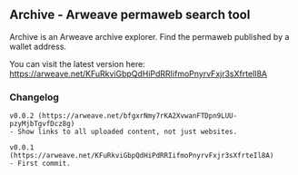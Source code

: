 ## Archive - Arweave permaweb search tool
Archive is an Arweave archive explorer. Find the permaweb published by a wallet address.

You can visit the latest version here: 
https://arweave.net/KFuRkviGbpQdHiPdRRIifmoPnyrvFxjr3sXfrteIl8A

### Changelog
```
v0.0.2 (https://arweave.net/bfgxrNmy7rKA2XvwanFTDpn9LUU-pzyMjbTgvfDcz8g)
- Show links to all uploaded content, not just websites.

v0.0.1 (https://arweave.net/KFuRkviGbpQdHiPdRRIifmoPnyrvFxjr3sXfrteIl8A)
- First commit.
```
